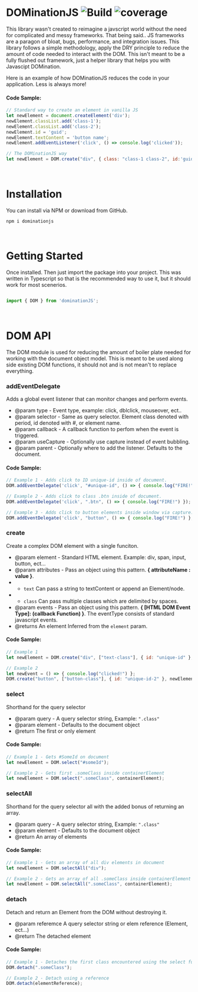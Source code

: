 

# DOMinationJS ![Build](https://img.shields.io/github/package-json/v/kylegundersen/DOMinationJS/main?label=Stable%20Version) ![coverage](https://img.shields.io/badge/coverage-100%25-green)

This library wasn't created to reimagine a javscript world without the need for complicated and messy frameworks. That being said.. JS frameworks are a paragon of bloat, bugs, performance, and integration issues. This library follows a simple methodology, apply the DRY principle to reduce the amount of code needed to interact with the DOM. This isn't meant to be a fully flushed out framework, just a helper library that helps you with Javascipt DOMination.

Here is an example of how DOMinationJS reduces the code in your application. Less is always more!

#### Code Sample:
```javascript
// Standard way to create an element in vanilla JS
let newElement = document.createElement('div');
newElement.classList.add('class-1');
newElement.classList.add('class-2');
newElement.id = 'guid';
newElement.textContent = 'button name';
newElement.addEventListener('click', () => console.log('clicked'));

// The DOMinationJS way
let newElement = DOM.create("div", { class: "class-1 class-2", id:'guid', text: 'button name' }, { click : () => console.log('clicked') });
```
&nbsp;

# Installation 

You can install via NPM or download from GitHub.
```
npm i dominationjs
```

&nbsp;

# Getting Started
Once installed. Then just import the package into your project. This was written in Typescript so that is the recommended way to use it, but it should work for most scenerios.


```javascript

import { DOM } from 'dominationJS';

```

&nbsp;

# DOM API

The DOM module is used for reducing the amount of boiler plate needed for working with the document object model. This is meant to be used along side existing DOM functions, it should not and is not mean't to replace everything.


### **addEventDelegate**
Adds a global event listener that can monitor changes and perform events.
* @param type - Event type, example: click, dblclick, mouseover, ect..
* @param selector - Same as query selector. Element class denoted with period, id denoted with #, or element name.
* @param callback - A callback function to perfom when the event is triggered.
* @param useCapture - Optionally use capture instead of event bubbling.
* @param parent - Optionally where to add the listener. Defaults to the document.
#### Code Sample:
```javascript
// Example 1 - Adds click to ID unique-id inside of document.
DOM.addEventDelegate('click', "#unique-id", () => { console.log("FIRE!") });

// Example 2 - Adds click to class .btn inside of document.
DOM.addEventDelegate('click', ".btn", () => { console.log("FIRE!") });

// Example 3 - Adds click to button elements inside window via capture.
DOM.addEventDelegate('click', "button", () => { console.log("FIRE!") }, true, window);
```


### **create**
Create a complex DOM element with a single funciton.
* @param element - Standard HTML element. Example: div, span, input, button, ect...
* @param attributes - Pass an object using this pattern. **{ attributeName : value }**. 
* - ```text``` Can pass a string to textContent or append an Element/node.
* - ```class``` Can pass multiple classes which are delimited by spaces.
* @param events - Pass an object using this pattern. **{ [HTML DOM Event Type]: (callback Function) }**. The eventType consists of standard javascript events.
* @returns An element Inferred from the ```element``` param.
#### Code Sample:
```javascript
// Example 1
let newElement = DOM.create("div", ["text-class"], { id: "unique-id" }, "Some call to action text!");

// Example 2
let newEvent = () => { console.log("clicked!") };
DOM.create("button", ["button-class"], { id: "unique-id-2" }, newElement, {click: newEvent});
```

### **select**
Shorthand for the query selector
* @param query - A query selector string, Example: ```".class"```
* @param element - Defaults to the document object
* @return The first or only element
#### Code Sample:
```javascript
// Example 1 - Gets #SomeId on document
let newElement = DOM.select("#someId");

// Example 2 - Gets first .someClass inside containerElement
let newElement = DOM.select(".someClass", containerElement);
```

### **selectAll**
Shorthand for the query selector all with the added bonus of returning an array.
* @param query - A query selector string, Example: ```".class"```
* @param element - Defaults to the document object
* @return An array of elements
#### Code Sample:
```javascript
// Example 1 - Gets an array of all div elements in document
let newElement = DOM.selectAll("div");

// Example 2 - Gets an array of all .someClass inside containerElement
let newElement = DOM.selectAll(".someClass", containerElement);
```

### **detach**
Detach and return an Element from the DOM without destroying it.
* @param referemce A query selector string or elem reference (Element, ect...)
* @return The detached element
#### Code Sample:
```javascript
// Example 1 - Detaches the first class encountered using the select function (querySelector syntax)
DOM.detach(".someClass");

// Example 2 - Detach using a reference
DOM.detach(elementReference);
```